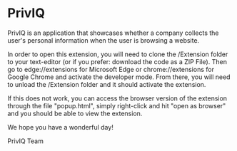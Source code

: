 # PrivIQ

PrivIQ is an application that showcases whether a company collects the user's personal information when the user is browsing a website.

In order to open this extension, you will need to clone the /Extension folder to your text-editor (or if you prefer: download the code as a ZIP File). Then go to edge://extensions for Microsoft Edge or chrome://extensions for Google Chrome and activate the developer mode. From there, you will need to unload the /Extension folder and it should activate the extension.

If this does not work, you can access the browser version of the extension through the file "popup.html", simply right-click and hit "open as browser" and you should be able to view the extension.

We hope you have a wonderful day!

PrivIQ Team
